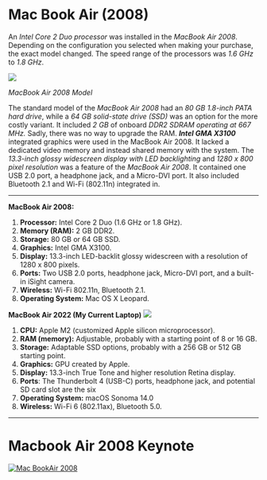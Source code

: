 # Mac Book Air (2008) 
An *Intel Core 2 Duo processor* was installed in the *MacBook Air 2008*. Depending on the configuration you selected when making your purchase, the exact model changed. The speed range of the processors was *1.6 GHz* to *1.8 GHz*. 

![](https://regmedia.co.uk/2008/01/15/apple_air_3.png)

*MacBook Air 2008 Model*

The standard model of the *MacBook Air 2008* had an *80 GB 1.8-inch PATA hard drive*, while a *64 GB solid-state drive (SSD)* was an option for the more costly variant. It included *2 GB* of onboard *DDR2 SDRAM operating at 667 MHz.* Sadly, there was no way to upgrade the RAM. ***Intel GMA X3100*** integrated graphics were used in the MacBook Air 2008. It lacked a dedicated video memory and instead shared memory with the system. The *13.3-inch glossy widescreen display with LED backlighting* and *1280 x 800 pixel resolution* was a feature of the *MacBook Air 2008*.  It contained one USB 2.0 port, a headphone jack, and a Micro-DVI port. It also included Bluetooth 2.1 and Wi-Fi (802.11n) integrated in.
*** 

**MacBook Air 2008:**

1. **Processor:** Intel Core 2 Duo (1.6 GHz or 1.8 GHz).
2. **Memory (RAM):** 2 GB DDR2.
3. **Storage:** 80 GB or 64 GB SSD.
4. **Graphics:** Intel GMA X3100.
5. **Display:** 13.3-inch LED-backlit glossy widescreen with a resolution of 1280 x 800 pixels.
6. **Ports:** Two USB 2.0 ports, headphone jack, Micro-DVI port, and a built-in iSight camera.
7. **Wireless:** Wi-Fi 802.11n, Bluetooth 2.1.
8. **Operating System:** Mac OS X Leopard.

**MacBook Air 2022 (My Current Laptop)**
![](https://mcc-jo.com/wp-content/uploads/2023/03/Apple-MacBook-Air-13-inch-2022-M2-Chip-256-GB-SSD-Liquid-Retina-LED-Backlit-Display-Midnight-_1.jpg )

1. **CPU:** Apple M2 (customized Apple silicon microprocessor).
2. **RAM (memory):** Adjustable, probably with a starting point of 8 or 16 GB.
3. **Storage:** Adaptable SSD options, probably with a 256 GB or 512 GB starting point.
4. **Graphics:** GPU created by Apple.
5. **Display:** 13.3-inch True Tone and higher resolution Retina display.
6. **Ports**: The Thunderbolt 4 (USB-C) ports, headphone jack, and potential SD card slot are the six
7. **Operating System:** macOS Sonoma 14.0
8. **Wireless:** Wi-Fi 6 (802.11ax), Bluetooth 5.0.

***

# Macbook Air 2008 Keynote
[![Mac BookAir 2008](https://i.ytimg.com/vi/kvfrVrh76Mk/hqdefault.jpg)](https://youtu.be/OIV6peKMj9M?si=XdLNGUZI-7olp8gD)
